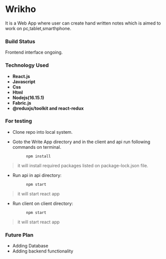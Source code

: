 # Wrikho

It is a Web App where user can create hand written notes which is aimed to work on pc,tablet,smarthphone.

### Build Status

Frontend interface ongoing.

### Technology Used

* **React.js**  
* **Javascript**  
* **Css**  
* **Html**  
* **Nodejs(16.15.1)**
* **Fabric.js**
* **@reduxjs/toolkit and react-redux**

### For testing

* Clone repo into local system.  
* Goto the Write App directory and in the client and api run  following commands on terminal.  

            npm install           
> it will install required packages listed on package-lock.json file.  

* Run api in api directory:

            npm start       
> it will start react app

* Run client on client directory:

            npm start       
> it will start react app

### Future Plan

* Adding Database
* Adding backend functionality
